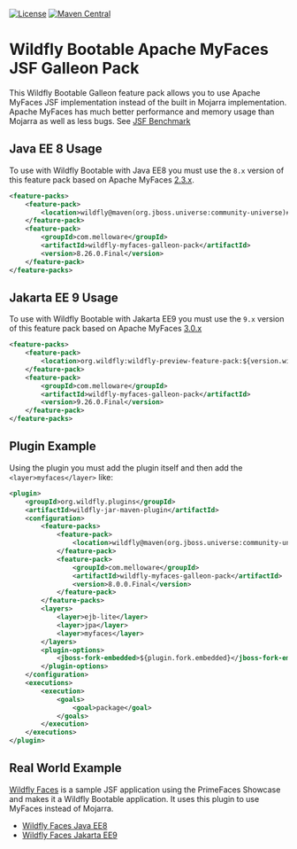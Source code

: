 [![License](http://img.shields.io/:license-apache-yellow.svg)](http://www.apache.org/licenses/LICENSE-2.0.html)
[![Maven Central](https://img.shields.io/maven-central/v/com.melloware/wildfly-myfaces-galleon-pack.svg)](https://repo.maven.apache.org/maven2/com/melloware/wildfly-myfaces-galleon-pack/)


Wildfly Bootable Apache MyFaces JSF Galleon Pack
==============================================================================

This Wildfly Bootable Galleon feature pack allows you to use Apache MyFaces JSF implementation 
instead of the built in Mojarra implementation.  Apache MyFaces has much better performance
and memory usage than Mojarra as well as less bugs. See [JSF Benchmark](https://github.com/tandraschko/jsfbench)

## Java EE 8 Usage
To use with Wildfly Bootable with Java EE8 you must use the `8.x` version of this feature pack based on Apache MyFaces [2.3.x](https://myfaces.apache.org/#/core23).

```xml
<feature-packs>
    <feature-pack>
        <location>wildfly@maven(org.jboss.universe:community-universe)#${version.wildfly}</location>
    </feature-pack>
    <feature-pack>
        <groupId>com.melloware</groupId>
        <artifactId>wildfly-myfaces-galleon-pack</artifactId>
        <version>8.26.0.Final</version>
    </feature-pack>
</feature-packs>
```

## Jakarta EE 9 Usage
To use with Wildfly Bootable with Jakarta EE9 you must use the `9.x` version of this feature pack based on Apache MyFaces [3.0.x](https://myfaces.apache.org/#/core30)

```xml
<feature-packs>
    <feature-pack>
        <location>org.wildfly:wildfly-preview-feature-pack:${version.wildfly}</location>
    </feature-pack>
    <feature-pack>
        <groupId>com.melloware</groupId>
        <artifactId>wildfly-myfaces-galleon-pack</artifactId>
        <version>9.26.0.Final</version>
    </feature-pack>
</feature-packs>
```

## Plugin Example
Using the plugin you must add the plugin itself and then add the `<layer>myfaces</layer>` like:

```xml
<plugin>
    <groupId>org.wildfly.plugins</groupId>
    <artifactId>wildfly-jar-maven-plugin</artifactId>
    <configuration>
        <feature-packs>
            <feature-pack>
                <location>wildfly@maven(org.jboss.universe:community-universe)#${version.wildfly}</location>
            </feature-pack>
            <feature-pack>
                <groupId>com.melloware</groupId>
                <artifactId>wildfly-myfaces-galleon-pack</artifactId>
                <version>8.0.0.Final</version>
            </feature-pack>
        </feature-packs>
        <layers>
            <layer>ejb-lite</layer>
            <layer>jpa</layer>
            <layer>myfaces</layer>
        </layers>
        <plugin-options>
            <jboss-fork-embedded>${plugin.fork.embedded}</jboss-fork-embedded>
        </plugin-options>
    </configuration>
    <executions>
        <execution>
            <goals>
                <goal>package</goal>
            </goals>
        </execution>
    </executions>
</plugin>
```

## Real World Example

[Wildfly Faces](https://github.com/melloware/wildfly-faces) is a sample JSF application using the PrimeFaces Showcase and makes it a Wildfly Bootable application.
It uses this plugin to use MyFaces instead of Mojarra.
- [Wildfly Faces Java EE8](https://github.com/melloware/wildfly-faces)
- [Wildfly Faces Jakarta EE9](https://github.com/melloware/wildfly-faces/tree/jakartaee9)

